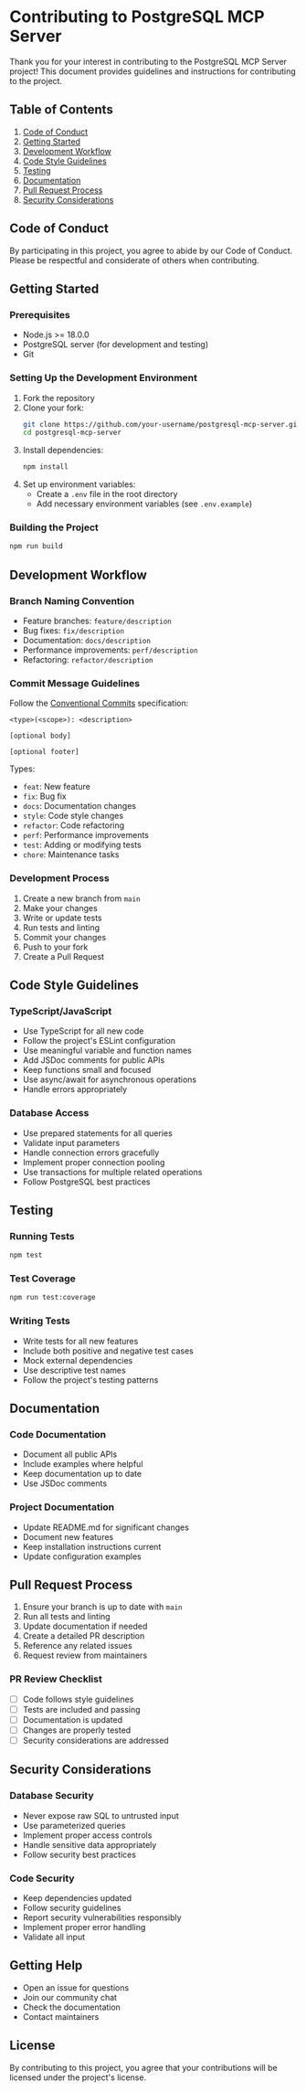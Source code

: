# Contributing to PostgreSQL MCP Server

Thank you for your interest in contributing to the PostgreSQL MCP Server project! This document provides guidelines and instructions for contributing to the project.

## Table of Contents

1. [Code of Conduct](#code-of-conduct)
2. [Getting Started](#getting-started)
3. [Development Workflow](#development-workflow)
4. [Code Style Guidelines](#code-style-guidelines)
5. [Testing](#testing)
6. [Documentation](#documentation)
7. [Pull Request Process](#pull-request-process)
8. [Security Considerations](#security-considerations)

## Code of Conduct

By participating in this project, you agree to abide by our Code of Conduct. Please be respectful and considerate of others when contributing.

## Getting Started

### Prerequisites

- Node.js >= 18.0.0
- PostgreSQL server (for development and testing)
- Git

### Setting Up the Development Environment

1. Fork the repository
2. Clone your fork:
   ```bash
   git clone https://github.com/your-username/postgresql-mcp-server.git
   cd postgresql-mcp-server
   ```
3. Install dependencies:
   ```bash
   npm install
   ```
4. Set up environment variables:
   - Create a `.env` file in the root directory
   - Add necessary environment variables (see `.env.example`)

### Building the Project

```bash
npm run build
```

## Development Workflow

### Branch Naming Convention

- Feature branches: `feature/description`
- Bug fixes: `fix/description`
- Documentation: `docs/description`
- Performance improvements: `perf/description`
- Refactoring: `refactor/description`

### Commit Message Guidelines

Follow the [Conventional Commits](https://www.conventionalcommits.org/) specification:

```
<type>(<scope>): <description>

[optional body]

[optional footer]
```

Types:
- `feat`: New feature
- `fix`: Bug fix
- `docs`: Documentation changes
- `style`: Code style changes
- `refactor`: Code refactoring
- `perf`: Performance improvements
- `test`: Adding or modifying tests
- `chore`: Maintenance tasks

### Development Process

1. Create a new branch from `main`
2. Make your changes
3. Write or update tests
4. Run tests and linting
5. Commit your changes
6. Push to your fork
7. Create a Pull Request

## Code Style Guidelines

### TypeScript/JavaScript

- Use TypeScript for all new code
- Follow the project's ESLint configuration
- Use meaningful variable and function names
- Add JSDoc comments for public APIs
- Keep functions small and focused
- Use async/await for asynchronous operations
- Handle errors appropriately

### Database Access

- Use prepared statements for all queries
- Validate input parameters
- Handle connection errors gracefully
- Implement proper connection pooling
- Use transactions for multiple related operations
- Follow PostgreSQL best practices

## Testing

### Running Tests

```bash
npm test
```

### Test Coverage

```bash
npm run test:coverage
```

### Writing Tests

- Write tests for all new features
- Include both positive and negative test cases
- Mock external dependencies
- Use descriptive test names
- Follow the project's testing patterns

## Documentation

### Code Documentation

- Document all public APIs
- Include examples where helpful
- Keep documentation up to date
- Use JSDoc comments

### Project Documentation

- Update README.md for significant changes
- Document new features
- Keep installation instructions current
- Update configuration examples

## Pull Request Process

1. Ensure your branch is up to date with `main`
2. Run all tests and linting
3. Update documentation if needed
4. Create a detailed PR description
5. Reference any related issues
6. Request review from maintainers

### PR Review Checklist

- [ ] Code follows style guidelines
- [ ] Tests are included and passing
- [ ] Documentation is updated
- [ ] Changes are properly tested
- [ ] Security considerations are addressed

## Security Considerations

### Database Security

- Never expose raw SQL to untrusted input
- Use parameterized queries
- Implement proper access controls
- Handle sensitive data appropriately
- Follow security best practices

### Code Security

- Keep dependencies updated
- Follow security guidelines
- Report security vulnerabilities responsibly
- Implement proper error handling
- Validate all input

## Getting Help

- Open an issue for questions
- Join our community chat
- Check the documentation
- Contact maintainers

## License

By contributing to this project, you agree that your contributions will be licensed under the project's license. 
